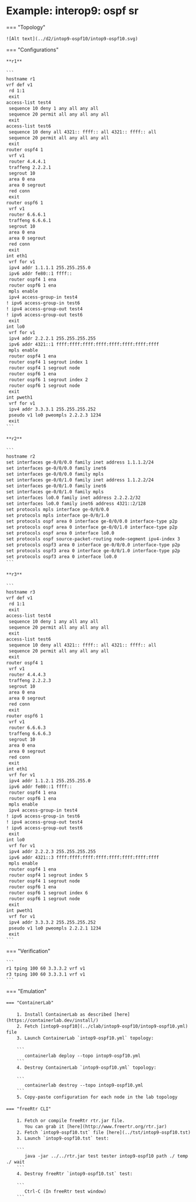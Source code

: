 # Example: interop9: ospf sr

=== "Topology"

    ![Alt text](../d2/intop9-ospf10/intop9-ospf10.svg)

=== "Configurations"

    **r1**

    ```
    hostname r1
    vrf def v1
     rd 1:1
     exit
    access-list test4
     sequence 10 deny 1 any all any all
     sequence 20 permit all any all any all
     exit
    access-list test6
     sequence 10 deny all 4321:: ffff:: all 4321:: ffff:: all
     sequence 20 permit all any all any all
     exit
    router ospf4 1
     vrf v1
     router 4.4.4.1
     traffeng 2.2.2.1
     segrout 10
     area 0 ena
     area 0 segrout
     red conn
     exit
    router ospf6 1
     vrf v1
     router 6.6.6.1
     traffeng 6.6.6.1
     segrout 10
     area 0 ena
     area 0 segrout
     red conn
     exit
    int eth1
     vrf for v1
     ipv4 addr 1.1.1.1 255.255.255.0
     ipv6 addr fe80::1 ffff::
     router ospf4 1 ena
     router ospf6 1 ena
     mpls enable
     ipv4 access-group-in test4
    ! ipv6 access-group-in test6
    ! ipv4 access-group-out test4
    ! ipv6 access-group-out test6
     exit
    int lo0
     vrf for v1
     ipv4 addr 2.2.2.1 255.255.255.255
     ipv6 addr 4321::1 ffff:ffff:ffff:ffff:ffff:ffff:ffff:ffff
     mpls enable
     router ospf4 1 ena
     router ospf4 1 segrout index 1
     router ospf4 1 segrout node
     router ospf6 1 ena
     router ospf6 1 segrout index 2
     router ospf6 1 segrout node
     exit
    int pweth1
     vrf for v1
     ipv4 addr 3.3.3.1 255.255.255.252
     pseudo v1 lo0 pweompls 2.2.2.3 1234
     exit
    ```

    **r2**

    ```
    hostname r2
    set interfaces ge-0/0/0.0 family inet address 1.1.1.2/24
    set interfaces ge-0/0/0.0 family inet6
    set interfaces ge-0/0/0.0 family mpls
    set interfaces ge-0/0/1.0 family inet address 1.1.2.2/24
    set interfaces ge-0/0/1.0 family inet6
    set interfaces ge-0/0/1.0 family mpls
    set interfaces lo0.0 family inet address 2.2.2.2/32
    set interfaces lo0.0 family inet6 address 4321::2/128
    set protocols mpls interface ge-0/0/0.0
    set protocols mpls interface ge-0/0/1.0
    set protocols ospf area 0 interface ge-0/0/0.0 interface-type p2p
    set protocols ospf area 0 interface ge-0/0/1.0 interface-type p2p
    set protocols ospf area 0 interface lo0.0
    set protocols ospf source-packet-routing node-segment ipv4-index 3
    set protocols ospf3 area 0 interface ge-0/0/0.0 interface-type p2p
    set protocols ospf3 area 0 interface ge-0/0/1.0 interface-type p2p
    set protocols ospf3 area 0 interface lo0.0
    ```

    **r3**

    ```
    hostname r3
    vrf def v1
     rd 1:1
     exit
    access-list test4
     sequence 10 deny 1 any all any all
     sequence 20 permit all any all any all
     exit
    access-list test6
     sequence 10 deny all 4321:: ffff:: all 4321:: ffff:: all
     sequence 20 permit all any all any all
     exit
    router ospf4 1
     vrf v1
     router 4.4.4.3
     traffeng 2.2.2.3
     segrout 10
     area 0 ena
     area 0 segrout
     red conn
     exit
    router ospf6 1
     vrf v1
     router 6.6.6.3
     traffeng 6.6.6.3
     segrout 10
     area 0 ena
     area 0 segrout
     red conn
     exit
    int eth1
     vrf for v1
     ipv4 addr 1.1.2.1 255.255.255.0
     ipv6 addr fe80::1 ffff::
     router ospf4 1 ena
     router ospf6 1 ena
     mpls enable
     ipv4 access-group-in test4
    ! ipv6 access-group-in test6
    ! ipv4 access-group-out test4
    ! ipv6 access-group-out test6
     exit
    int lo0
     vrf for v1
     ipv4 addr 2.2.2.3 255.255.255.255
     ipv6 addr 4321::3 ffff:ffff:ffff:ffff:ffff:ffff:ffff:ffff
     mpls enable
     router ospf4 1 ena
     router ospf4 1 segrout index 5
     router ospf4 1 segrout node
     router ospf6 1 ena
     router ospf6 1 segrout index 6
     router ospf6 1 segrout node
     exit
    int pweth1
     vrf for v1
     ipv4 addr 3.3.3.2 255.255.255.252
     pseudo v1 lo0 pweompls 2.2.2.1 1234
     exit
    ```

=== "Verification"

    ```
    r1 tping 100 60 3.3.3.2 vrf v1
    r3 tping 100 60 3.3.3.1 vrf v1
    ```

=== "Emulation"

    === "ContainerLab"

        1. Install ContainerLab as described [here](https://containerlab.dev/install/)  
        2. Fetch [intop9-ospf10](../clab/intop9-ospf10/intop9-ospf10.yml) file  
        3. Launch ContainerLab `intop9-ospf10.yml` topology:  

        ```
           containerlab deploy --topo intop9-ospf10.yml  
        ```
        4. Destroy ContainerLab `intop9-ospf10.yml` topology:  

        ```
           containerlab destroy --topo intop9-ospf10.yml  
        ```
        5. Copy-paste configuration for each node in the lab topology

    === "freeRtr CLI"

        1. Fetch or compile freeRtr rtr.jar file.  
           You can grab it [here](http://www.freertr.org/rtr.jar)  
        2. Fetch `intop9-ospf10.tst` file [here](../tst/intop9-ospf10.tst)  
        3. Launch `intop9-ospf10.tst` test:  

        ```
           java -jar ../../rtr.jar test tester intop9-ospf10 path ./ temp ./ wait
        ```
        4. Destroy freeRtr `intop9-ospf10.tst` test:  

        ```
           Ctrl-C (In freeRtr test window)
        ```

